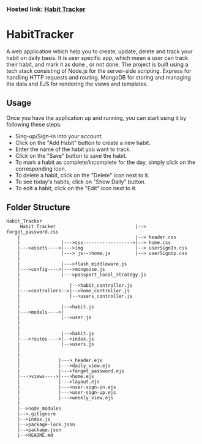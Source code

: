 ### Hosted link: [Habit Tracker](https://habit-tracker-75sd.onrender.com)

# HabitTracker

A web application which help you to create, update, delete and track your habit on daily basis. 
It is user specific app, which mean a user can track their habit, and mark it as done , or not done. 
The project is built using a tech stack consisting of Node.js for the server-side scripting.
Express for handling HTTP requests and routing.
MongoDB for storing and managing the data and EJS for rendering the views and templates.


## Usage
Once you have the application up and running, you can start using it by following these steps:
* Sing-up/Sign-in into your account.
* Click on the "Add Habit" button to create a new habit.
* Enter the name of the habit you want to track.
* Click on the "Save" button to save the habit.
* To mark a habit as complete/incomplete for the day, simply click on the corresponding icon.
* To delete a habit, click on the "Delete" icon next to it.
* To see today's habits, click on "Show Daily" button.
* To edit a habit, click on the "Edit" icon next to it.

## Folder Structure
```
Habit_Tracker
     Habit Tracker                             |--> forget_password.css            
    |                                          |--> header.css
    |               |--->css------------------>|--> home.css
    |--->assets---->|--->img                   |--> userSignIn.css
    |               |---> js-->home.js         |--> userSignUp.css
    |
    |               |--->flash_middleware.js
    |--->config---->|--->mongoose.js
    |               |--->passport_local_strategy.js
    |
    |                  |-->habit_controller.js
    |--->controllers-->|-->home_controller.js
    |                  |-->users_controller.js
    |
    |               |-->habit.js
    |--->models---->|
    |               |-->user.js
    |
    |              
    |               |-->habit.js
    |--->routes---->|-->index.js
    |               |-->users.js
    |
    |              
    |              |--->_header.ejs
    |              |--->daily_view.ejs
    |              |--->forget_password.ejs
    |--->views---->|--->home.ejs
    |              |--->layout.ejs
    |              |--->user-sign-in.ejs
    |              |--->user-sign-up.ejs
    |              |--->weekly_view.ejs
    |
    |-->node_modules
    |-->.gitignore
    |-->index.js
    |-->package-lock.json
    |-->package.json
    |-->README.md
```